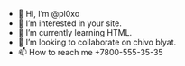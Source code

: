 - 👋 Hi, I’m @pl0xo
- 👀 I’m interested in your site.
- 🌱 I’m currently learning HTML.
- 💞️ I’m looking to collaborate on chivo blyat.
- 📫 How to reach me +7800-555-35-35

<!---
pl0xo/pl0xo is a ✨ special ✨ repository because its `README.md` (this file) appears on your GitHub profile.
You can click the Preview link to take a look at your changes.
--->
